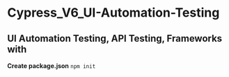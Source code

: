 # Cypress_V6_UI-Automation-Testing
UI Automation Testing, API Testing, Frameworks with 
---
**Create package.json**
```npm init```

